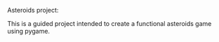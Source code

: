 Asteroids project:

This is a guided project intended to create a functional asteroids game using pygame.